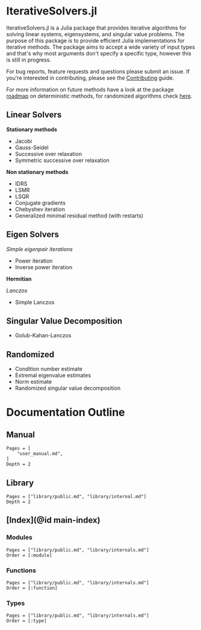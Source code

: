 # IterativeSolvers.jl

IterativeSolvers.jl is a Julia package that provides iterative algorithms for
solving linear systems, eigensystems, and singular value problems. The purpose
of this package is to provide efficient Julia implementations for iterative
methods. The package aims to accept a wide variety of input types and that's
why most arguments don't specify a specific type, however this is still in
progress.

For bug reports, feature requests and questions please submit an issue.
If you're interested in contributing, please see the [Contributing](@ref) guide.

For more information on future methods have a look at the package [roadmap](https://github.com/JuliaLang/IterativeSolvers.jl/issues/1) on deterministic methods, for randomized algorithms check [here](https://github.com/JuliaLang/IterativeSolvers.jl/issues/33).

## Linear Solvers

**Stationary methods**

* Jacobi
* Gauss-Seidel
* Successive over relaxation
* Symmetric successive over relaxation

**Non stationary methods**

* IDRS
* LSMR
* LSQR
* Conjugate gradients
* Chebyshev iteration
* Generalized minimal residual method (with restarts)

## Eigen Solvers

*Simple eigenpair iterations*

* Power iteration
* Inverse power iteration

**Hermitian**

*Lanczos*

* Simple Lanczos

## Singular Value Decomposition

* Golub-Kahan-Lanczos

## Randomized

* Condition number estimate
* Extremal eigenvalue estimates
* Norm estimate
* Randomized singular value decomposition



# Documentation Outline

## Manual

```@contents
Pages = [
    "user_manual.md",
]
Depth = 2
```

## Library

```@contents
Pages = ["library/public.md", "library/internal.md"]
Depth = 2
```

## [Index](@id main-index)

### Modules

```@index
Pages = ["library/public.md", "library/internals.md"]
Order = [:module]
```

### Functions

```@index
Pages = ["library/public.md", "library/internals.md"]
Order = [:function]
```

### Types

```@index
Pages = ["library/public.md", "library/internals.md"]
Order = [:type]
```
